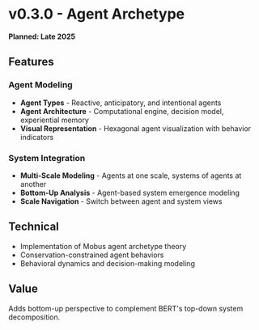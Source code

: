 # v0.3.0 - Agent Archetype

**Planned: Late 2025**

## Features

### Agent Modeling
- **Agent Types** - Reactive, anticipatory, and intentional agents
- **Agent Architecture** - Computational engine, decision model, experiential memory
- **Visual Representation** - Hexagonal agent visualization with behavior indicators

### System Integration
- **Multi-Scale Modeling** - Agents at one scale, systems of agents at another
- **Bottom-Up Analysis** - Agent-based system emergence modeling
- **Scale Navigation** - Switch between agent and system views

## Technical

- Implementation of Mobus agent archetype theory
- Conservation-constrained agent behaviors
- Behavioral dynamics and decision-making modeling

## Value

Adds bottom-up perspective to complement BERT's top-down system decomposition.